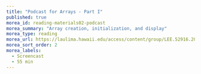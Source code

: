 ```yaml
---
title: "Podcast for Arrays - Part I"
published: true
morea_id: reading-materials02-podcast
morea_summary: "Array creation, initialization, and display"
morea_type: reading
morea_url: https://laulima.hawaii.edu/access/content/group/LEE.52916.201430/Podcasts/Session02_Arrays.mov
morea_sort_order: 2
morea_labels:
  - Screencast
  - 55 min
---
```


